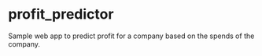# profit_predictor
Sample web app to predict profit for a company based on the spends of the company.
